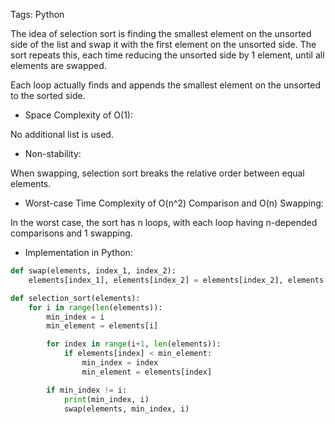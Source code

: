 Tags: Python 

The idea of selection sort is finding the smallest element on the unsorted side of the list and swap it with the first element on the unsorted side. The sort repeats this, each time reducing the unsorted side by 1 element, until all elements are swapped.

Each loop actually finds and appends the smallest element on the unsorted to the sorted side.

- Space Complexity of O(1):

No additional list is used.

- Non-stability:

When swapping, selection sort breaks the relative order between equal elements.

- Worst-case Time Complexity of O(n^2) Comparison and O(n) Swapping:

In the worst case, the sort has n loops, with each loop having n-depended comparisons and 1 swapping.

- Implementation in Python:

```python
def swap(elements, index_1, index_2):
    elements[index_1], elements[index_2] = elements[index_2], elements[index_1]

def selection_sort(elements):
    for i in range(len(elements)):
        min_index = i
        min_element = elements[i]

        for index in range(i+1, len(elements)):
            if elements[index] < min_element:
                min_index = index
                min_element = elements[index]

        if min_index != i:
            print(min_index, i)
            swap(elements, min_index, i)
```
